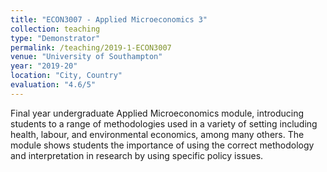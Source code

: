 ```yaml
---
title: "ECON3007 - Applied Microeconomics 3"
collection: teaching
type: "Demonstrator"
permalink: /teaching/2019-1-ECON3007
venue: "University of Southampton"
year: "2019-20"
location: "City, Country"
evaluation: "4.6/5"
---
```


Final year undergraduate Applied Microeconomics module, introducing students to a range of methodologies used in a variety of setting including health, labour, and environmental economics, among many others.  The module shows students the importance of using the correct methodology and interpretation in research by using specific policy issues.
